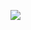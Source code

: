 ![](https://github.com/Abhinav330/Data-Science-Projects/blob/main/EDA/Social%20media%20analytics/Header_img.jpg) 
